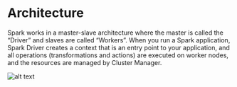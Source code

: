 # Architecture

Spark works in a master-slave architecture where the master is called the “Driver” and slaves are called “Workers”. When you run a Spark application, Spark Driver creates a context that is an entry point to your application, and all operations (transformations and actions) are executed on worker nodes, and the resources are managed by Cluster Manager.

![alt text](arch.png)

